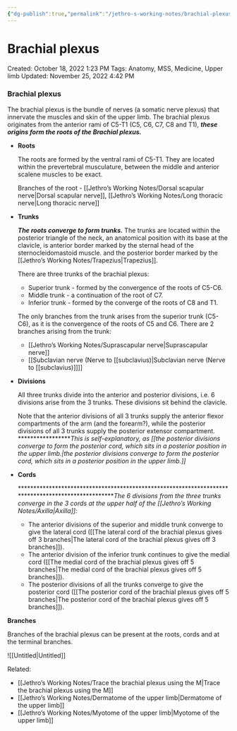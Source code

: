 ```yaml
---
{"dg-publish":true,"permalink":"/jethro-s-working-notes/brachial-plexus/","dgPassFrontmatter":true}
---
```



# Brachial plexus

Created: October 18, 2022 1:23 PM
Tags: Anatomy, MSS, Medicine, Upper limb
Updated: November 25, 2022 4:42 PM

### Brachial plexus

The brachial plexus is the bundle of nerves (a somatic nerve plexus) that innervate the muscles and skin of the upper limb. The brachial plexus originates from the anterior rami of C5-T1 (C5, C6, C7, C8 and T1), *************these origins form the roots of the Brachial plexus.*************

- **********Roots**********
    
    The roots are formed by the ventral rami of C5-T1. They are located within the prevertebral musculature, between the middle and anterior scalene muscles to be exact.
    
    Branches of the root - [[Jethro’s Working Notes/Dorsal scapular nerve\|Dorsal scapular nerve]], [[Jethro’s Working Notes/Long thoracic nerve\|Long thoracic nerve]] 
    
- **********Trunks**********
    
    ***********************************The roots converge to form trunks.*********************************** The trunks are located within the posterior triangle of the neck, an anatomical position with its base at the clavicle, is anterior border marked by the sternal head of the sternocleidomastoid muscle. and the posterior border marked by the [[Jethro’s Working Notes/Trapezius\|Trapezius]].
    
    There are three trunks of the brachial plexus:
    
    - Superior trunk - formed by the convergence of the roots of C5-C6.
    - Middle trunk - a continuation of the root of C7.
    - Inferior trunk - formed by the converge of the roots of C8 and T1.
    
    The only branches from the trunk arises from the superior trunk (C5-C6), as it is the convergence of the roots of C5 and C6. There are 2 branches arising from the trunk:
    
    - [[Jethro’s Working Notes/Suprascapular nerve\|Suprascapular nerve]]
    - [[Subclavian nerve (Nerve to [[subclavius)\|Subclavian nerve (Nerve to [[subclavius)]]]]
- ******************Divisions******************
    
    All three trunks divide into the anterior and posterior divisions, i.e. 6 divisions arise from the 3 trunks. These divisions sit behind the clavicle.
    
    Note that the anterior divisions of all 3 trunks supply the anterior flexor compartments of the arm (and the forearm?), while the posterior divisions of all 3 trunks supply the posterior extensor compartment. ******************This is self-explanatory, as [[the posterior divisions converge to form the posterior cord, which sits in a posterior position in the upper limb.\|the posterior divisions converge to form the posterior cord, which sits in a posterior position in the upper limb.]]*
    
- **********Cords**********
    
    ****************************************************************************************************The 6 divisions from the three trunks converge in the 3 cords at the upper half of the [[Jethro’s Working Notes/Axilla\|Axilla]]:*
    
    - The anterior divisions of the superior and middle trunk converge to give the lateral cord ([[The lateral cord of the brachial plexus gives off 3 branches\|The lateral cord of the brachial plexus gives off 3 branches]]).
    - The anterior division of the inferior trunk continues to give the medial cord ([[The medial cord of the brachial plexus gives off 5 branches\|The medial cord of the brachial plexus gives off 5 branches]]).
    - The posterior divisions of all the trunks converge to give the posterior cord ([[The posterior cord of the brachial plexus gives off 5 branches\|The posterior cord of the brachial plexus gives off 5 branches]]).

**********Branches**********

Branches of the brachial plexus can be present at the roots, cords and at the terminal branches.

![[Untitled\|Untitled]]

Related:

- [[Jethro’s Working Notes/Trace the brachial plexus using the M\|Trace the brachial plexus using the M]]
- [[Jethro’s Working Notes/Dermatome of the upper limb\|Dermatome of the upper limb]]
- [[Jethro’s Working Notes/Myotome of the upper limb\|Myotome of the upper limb]]